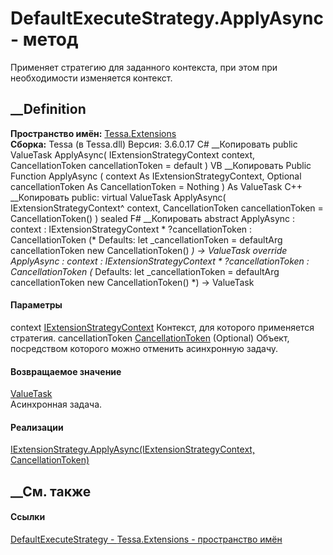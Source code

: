 # DefaultExecuteStrategy.ApplyAsync - метод
Применяет стратегию для заданного контекста, при этом при необходимости
изменяется контекст.
##  __Definition
 **Пространство имён:** [Tessa.Extensions](N_Tessa_Extensions.htm)  
 **Сборка:** Tessa (в Tessa.dll) Версия: 3.6.0.17
C# __Копировать
     public ValueTask ApplyAsync(
    	IExtensionStrategyContext context,
    	CancellationToken cancellationToken = default
    )
VB __Копировать
     Public Function ApplyAsync ( 
    	context As IExtensionStrategyContext,
    	Optional cancellationToken As CancellationToken = Nothing
    ) As ValueTask
C++ __Копировать
     public:
    virtual ValueTask ApplyAsync(
    	IExtensionStrategyContext^ context, 
    	CancellationToken cancellationToken = CancellationToken()
    ) sealed
F# __Копировать
     abstract ApplyAsync : 
            context : IExtensionStrategyContext * 
            ?cancellationToken : CancellationToken 
    (* Defaults:
            let _cancellationToken = defaultArg cancellationToken new CancellationToken()
    *)
    -> ValueTask 
    override ApplyAsync : 
            context : IExtensionStrategyContext * 
            ?cancellationToken : CancellationToken 
    (* Defaults:
            let _cancellationToken = defaultArg cancellationToken new CancellationToken()
    *)
    -> ValueTask 
#### Параметры
context
[IExtensionStrategyContext](T_Tessa_Extensions_IExtensionStrategyContext.htm)
    Контекст, для которого применяется стратегия.
cancellationToken
[CancellationToken](https://learn.microsoft.com/dotnet/api/system.threading.cancellationtoken)
(Optional)
    Объект, посредством которого можно отменить асинхронную задачу.
#### Возвращаемое значение
[ValueTask](https://learn.microsoft.com/dotnet/api/system.threading.tasks.valuetask)  
Асинхронная задача.
#### Реализации
[IExtensionStrategy.ApplyAsync(IExtensionStrategyContext,
CancellationToken)](M_Tessa_Extensions_IExtensionStrategy_ApplyAsync.htm)  
##  __См. также
#### Ссылки
[DefaultExecuteStrategy - ](T_Tessa_Extensions_DefaultExecuteStrategy.htm)
[Tessa.Extensions - пространство имён](N_Tessa_Extensions.htm)
